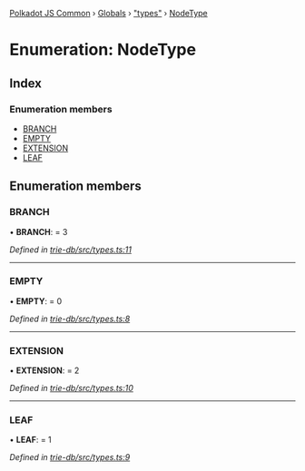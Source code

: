 [Polkadot JS Common](../README.md) › [Globals](../globals.md) › ["types"](../modules/_types_.md) › [NodeType](_types_.nodetype.md)

# Enumeration: NodeType

## Index

### Enumeration members

* [BRANCH](_types_.nodetype.md#branch)
* [EMPTY](_types_.nodetype.md#empty)
* [EXTENSION](_types_.nodetype.md#extension)
* [LEAF](_types_.nodetype.md#leaf)

## Enumeration members

###  BRANCH

• **BRANCH**: = 3

*Defined in [trie-db/src/types.ts:11](https://github.com/polkadot-js/common/blob/b7635d7e/packages/trie-db/src/types.ts#L11)*

___

###  EMPTY

• **EMPTY**: = 0

*Defined in [trie-db/src/types.ts:8](https://github.com/polkadot-js/common/blob/b7635d7e/packages/trie-db/src/types.ts#L8)*

___

###  EXTENSION

• **EXTENSION**: = 2

*Defined in [trie-db/src/types.ts:10](https://github.com/polkadot-js/common/blob/b7635d7e/packages/trie-db/src/types.ts#L10)*

___

###  LEAF

• **LEAF**: = 1

*Defined in [trie-db/src/types.ts:9](https://github.com/polkadot-js/common/blob/b7635d7e/packages/trie-db/src/types.ts#L9)*
